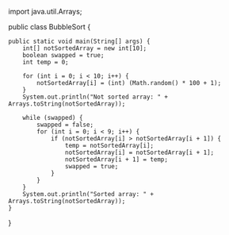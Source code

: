 import java.util.Arrays;

public class BubbleSort {

    public static void main(String[] args) {
        int[] notSortedArray = new int[10];
        boolean swapped = true;
        int temp = 0;

        for (int i = 0; i < 10; i++) {
            notSortedArray[i] = (int) (Math.random() * 100 + 1);
        }
        System.out.println("Not sorted array: " + Arrays.toString(notSortedArray));
        
        while (swapped) {
            swapped = false;
            for (int i = 0; i < 9; i++) {
                if (notSortedArray[i] > notSortedArray[i + 1]) {
                    temp = notSortedArray[i];
                    notSortedArray[i] = notSortedArray[i + 1];
                    notSortedArray[i + 1] = temp;
                    swapped = true;
                }
            }
        }
        System.out.println("Sorted array: " + Arrays.toString(notSortedArray));
    }
}
